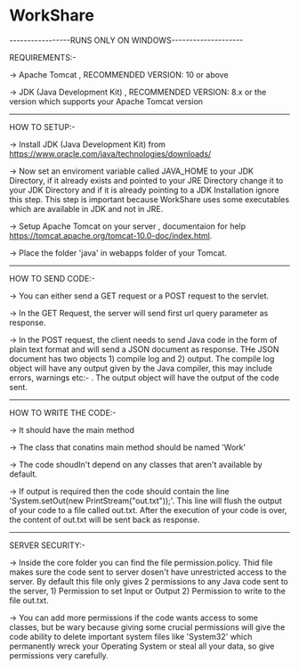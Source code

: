 # WorkShare

-----------------RUNS ONLY ON WINDOWS--------------------

REQUIREMENTS:-

-> Apache Tomcat , RECOMMENDED VERSION: 10 or above

-> JDK (Java Development Kit) , RECOMMENDED VERSION: 8.x or the version which supports your Apache Tomcat version
   
----------------------------------------------------------

HOW TO SETUP:-

-> Install JDK (Java Development Kit) from https://www.oracle.com/java/technologies/downloads/

-> Now set an enviroment variable called JAVA_HOME to your JDK Directory, if it already exists and pointed to your JRE Directory change it to your JDK Directory and if it is already pointing to a JDK Installation ignore this step. This step is important because WorkShare uses some executables which are available in JDK and not in JRE.

-> Setup Apache Tomcat on your server , documentaion for help https://tomcat.apache.org/tomcat-10.0-doc/index.html.

-> Place the folder 'java' in webapps folder of your Tomcat.

---------------------------------------------------------

HOW TO SEND CODE:-

-> You can either send a GET request or a POST request to the servlet. 

-> In the GET Request, the server will send first url query parameter as response. 

-> In the POST request, the client needs to send Java code in the form of plain text format and will send a JSON document as response. THe JSON document has two objects 1) compile log and 2) output. The compile log object will have any output given by the Java compiler, this may include errors, warnings etc:- . The output object will have the output of the code sent.

---------------------------------------------------------

HOW TO WRITE THE CODE:-

-> It should have the main method

-> The class that conatins main method should be named 'Work'

-> The code shoudln't depend on any classes that aren't available by default.

-> If output is required then the code should contain the line 'System.setOut(new PrintStream(\"out.txt\"));'. This line will flush the output of your code to a file called out.txt. After the execution of your code is over, the content of out.txt will be sent back as response.

-------------------------------------------------------

SERVER SECURITY:-

-> Inside the core folder you can find the file permission.policy. Thid file makes sure the code sent to server dosen't have unrestricted access to the server. By default this file only gives 2 permissions to any  Java code sent to the server, 1) Permission to set Input or Output 2) Permission to write to the file out.txt.

-> You can add more permissions if the code wants access to some classes, but be wary because giving some crucial permissions will give the code ability to delete important system files like 'System32' which permanently wreck your Operating System or steal all your data, so give permissions very carefully.
